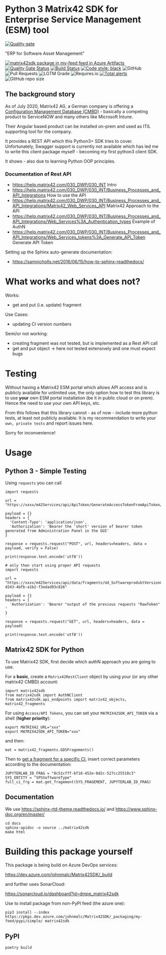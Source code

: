 # Python 3 Matrix42 SDK for Enterprise Service Management (ESM) tool

[![Quality gate](https://sonarcloud.io/api/project_badges/quality_gate?project=dmpe_matrix42sdk)](https://sonarcloud.io/dashboard?id=dmpe_matrix42sdk)

"ERP for Software Asset Management"

[![matrix42sdk package in my-feed feed in Azure Artifacts](https://feeds.dev.azure.com/johnmalc/2efa647f-e5a5-4720-835d-4fc45fde9432/_apis/public/Packaging/Feeds/0c65acb4-f8ae-4df6-9f17-9db0f7687350/Packages/313927f6-82a5-4f2b-9bb0-9b90bcf3cec2/Badge)](https://dev.azure.com/johnmalc/Matrix42SDK/_packaging?_a=package&feed=0c65acb4-f8ae-4df6-9f17-9db0f7687350&package=313927f6-82a5-4f2b-9bb0-9b90bcf3cec2&preferRelease=true)
[![Quality Gate Status](https://sonarcloud.io/api/project_badges/measure?project=dmpe_matrix42sdk&metric=alert_status)](https://sonarcloud.io/dashboard?id=dmpe_matrix42sdk)
[![Build Status](https://dev.azure.com/johnmalc/Matrix42SDK/_apis/build/status/dmpe.matrix42sdk?branchName=master)](https://dev.azure.com/johnmalc/Matrix42SDK/_build/latest?definitionId=10&branchName=master)
[![Code style: black](https://img.shields.io/badge/code%20style-black-000000.svg)](https://github.com/psf/black)
![GitHub](https://img.shields.io/github/license/dmpe/matrix42sdk)
![Pull Requests](https://img.shields.io/badge/PR-Welcome-%23FF8300.svg)
![LGTM Grade](https://img.shields.io/lgtm/grade/python/github/dmpe/matrix42sdk)
![Requires.io](https://img.shields.io/requires/github/dmpe/matrix42sdk)
[![Total alerts](https://img.shields.io/lgtm/alerts/g/dmpe/matrix42sdk.svg?logo=lgtm&logoWidth=18)](https://lgtm.com/projects/g/dmpe/matrix42sdk/alerts/)
![GitHub repo size](https://img.shields.io/github/repo-size/dmpe/matrix42sdk)

## The background story

As of July 2020, Matrix42 AG, a German company is offering a [Configuration Management Database (CMBD)](https://www.matrix42.com/en/digital-workspace-management/enterprise-service-management) - basically a competing product to ServiceNOW and many others like Microsoft Intune.

Their Angular based product can be installed on-prem and used as ITIL supporting tool for the company.

It provides a REST API which this Python3+ SDK tries to cover.
Unfortunately, Swagger support is currently not available which has led me to write this client package myself - becoming my first python3 client SDK.

It shows - also due to learning Python OOP principles.

### Documentation of Rest API

- <https://help.matrix42.com/030_DWP/030_INT> Intro
- <https://help.matrix42.com/030_DWP/030_INT/Business_Processes_and_API_Integrations> How to use the API
- <https://help.matrix42.com/030_DWP/030_INT/Business_Processes_and_API_Integrations/Matrix42_Web_Services_API> Matrix42 Approach to the API
- <https://help.matrix42.com/030_DWP/030_INT/Business_Processes_and_API_Integrations/Web_Services%3A_Authentication_types> Example of AuthN
- <https://help.matrix42.com/030_DWP/030_INT/Business_Processes_and_API_Integrations/Web_Services_tokens%3A_Generate_API_Token> Generate API Token

Setting up the Sphinx auto-generate documentation:

- <https://samnicholls.net/2016/06/15/how-to-sphinx-readthedocs/>

# What works and what does not?

Works:

- get and put (i.e. update) fragment

Use Cases:

- updating CI version numbers

Semi/or not working:

- creating fragment was not tested, but is implemented as a Rest API call
- get and put object -> here not tested extensively and one must expect bugs

# Testing

Without having a Matrix42 ESM portal which allows API access and is publicly available for unlimited use,
the only option how to test this library is to use **your** own ESM portal installation (be it in public cloud or on prem).
Hence the need to use your own API keys, etc.

From this follows that this library cannot - as of now - include more python tests, at least not publicly available.
It is my recommendation to write your `own, private tests` and report issues here.

Sorry for inconvenience!

# Usage

## Python 3 - Simple Testing

Using `requests` you can call

```
import requests

url = "https://xxxx/m42Services/api/ApiToken/GenerateAccessTokenFromApiToken/"

payload = {}
headers = {
  'Content-Type': 'application/json',
  'Authorization': 'Bearer the 'short' version of bearer token generated from Administration Panel in the GUI'
}

response = requests.request("POST", url, headers=headers, data = payload, verify = False)

print(response.text.encode('utf8'))

# only then start using proper API requests
import requests

url = "https://xxxx/m42Services/api/data/fragments/Ud_SoftwareproduktVersionClassBase/775c82cf-d243-4bfb-a1b2-f3edad93c826"

payload = {}
headers = {
  'Authorization': 'Bearer "output of the previous requests "RawToken" '
}

response = requests.request("GET", url, headers=headers, data = payload)

print(response.text.encode('utf8'))
```
## Matrix42 SDK for Python

To use Matrix42 SDK, first decide which authN approach you are going to use.

For a **basic**, create a `Matrix42RestClient` object by using your (or any other matrix42 CMBD) account:

```{python}
import matrix42sdk
from matrix42sdk import AuthNClient
from matrix42sdk.api_endpoints import matrix42_objects, matrix42_fragments
```

For using `Access/API Tokens`, you can set your `MATRIX42SDK_API_TOKEN` via a shell (**higher priority**):

```{shell}
export MATRIX42_URL="xxx"
export MATRIX42SDK_API_TOKEN="xxx"
```

and then:

```{python3}
mat = matrix42_fragments.GDSFragements()
```

Then to [get a fragment for a specific CI](https://help.matrix42.com/030_DWP/030_INT/Business_Processes_and_API_Integrations/Public_API_reference_documentation/Fragments_Data_Service%3A_Get_Fragment_data), insert correct parameters according to the documentation:

```
JUPYTERLAB_ID_FRAG = "8c51cfff-bf16-452e-8d2c-527cc25518c3"
SYS_ENTITY = "SPSSoftwareType"
full_ci_frg = mat.get_fragement(SYS_FRAGEMENT, JUPYTERLAB_ID_FRAG)
```

## Documentation

We use <https://sphinx-rtd-theme.readthedocs.io/> and <https://www.sphinx-doc.org/en/master/>

```
cd docs
sphinx-apidoc -o source ../matrix42sdk
make html
```

# Building this package yourself

This package is being build on Azure DevOps services:

<https://dev.azure.com/johnmalc/Matrix42SDK/_build>

and further uses SonarCloud:

<https://sonarcloud.io/dashboard?id=dmpe_matrix42sdk>

Use to install package from non-PyPI feed (the azure one):

```
pip3 install --index https://pkgs.dev.azure.com/johnmalc/Matrix42SDK/_packaging/my-feed/pypi/simple/ matrix42sdk
```

## PyPI

```
poetry build
```
